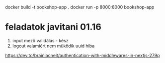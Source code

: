 docker build -t bookshop-app .
docker run -p 8000:8000 bookshop-app

# feladatok javitani 01.16
1. input mező validálás - kész
2. logout valamiért nem müködik uuid hiba



https://dev.to/brainiacneit/authentication-with-middlewares-in-nextjs-279p